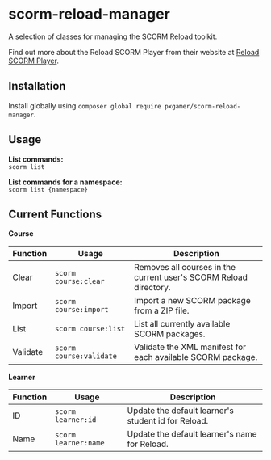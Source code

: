 # scorm-reload-manager

A selection of classes for managing the SCORM Reload toolkit.

Find out more about the Reload SCORM Player from their website at [Reload SCORM Player](http://www.reload.ac.uk/scormplayer.html).

## Installation

Install globally using `composer global require pxgamer/scorm-reload-manager`.

## Usage

**List commands:**  
`scorm list`

**List commands for a namespace:**  
`scorm list {namespace}`

## Current Functions

**Course**

Function    | Usage                   | Description
----------- | ----------------------- | ---------------------
Clear       | `scorm course:clear`    | Removes all courses in the current user's SCORM Reload directory.
Import      | `scorm course:import`   | Import a new SCORM package from a ZIP file.
List        | `scorm course:list`     | List all currently available SCORM packages.
Validate    | `scorm course:validate` | Validate the XML manifest for each available SCORM package.

**Learner**

Function    | Usage                   | Description
----------- | ----------------------- | ---------------------
ID          | `scorm learner:id`      | Update the default learner's student id for Reload.
Name        | `scorm learner:name`    | Update the default learner's name for Reload.
